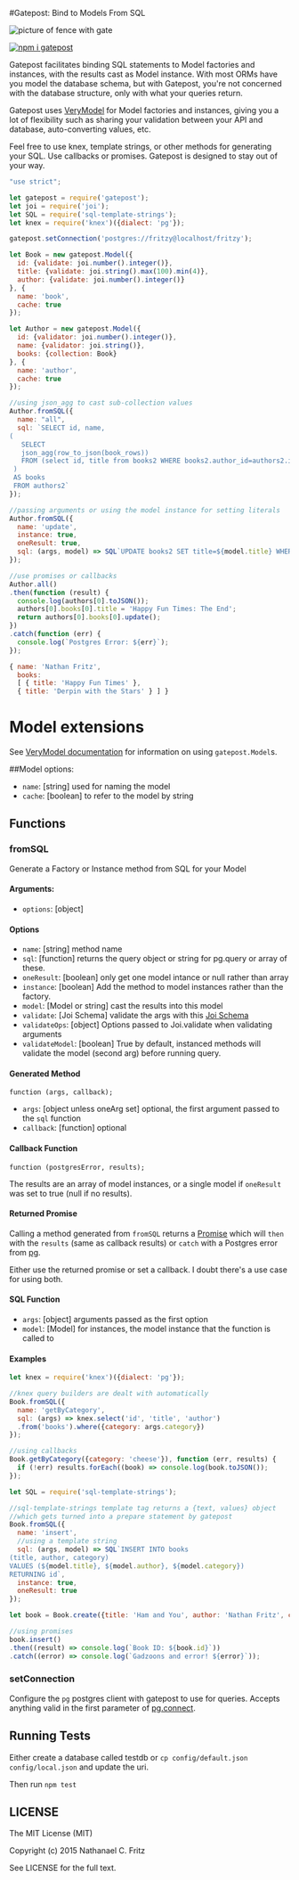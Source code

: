 #Gatepost: Bind to Models From SQL

![picture of fence with gate](https://cldup.com/6MNZCYtzkw.png)

[![npm i gatepost](https://nodei.co/npm/gatepost.png)](https://www.npmjs.com/package/gatepost)

Gatepost facilitates binding SQL statements to Model factories and instances, with the results cast as Model instance.
With most ORMs have you model the database schema, but with Gatepost, you're not concerned with the database structure, only with what your queries return.

Gatepost uses [VeryModel](https://github.com/fritzy/verymodel) for Model factories and instances, giving you a lot of flexibility such as sharing your validation between your API and database, auto-converting values, etc.

Feel free to use knex, template strings, or other methods for generating your SQL. Use callbacks or promises. Gatepost is designed to stay out of your way.

```javascript
"use strict";

let gatepost = require('gatepost');
let joi = require('joi');
let SQL = require('sql-template-strings');
let knex = require('knex')({dialect: 'pg'});

gatepost.setConnection('postgres://fritzy@localhost/fritzy');

let Book = new gatepost.Model({
  id: {validate: joi.number().integer()},
  title: {validate: joi.string().max(100).min(4)},
  author: {validate: joi.number().integer()}
}, {
  name: 'book',
  cache: true
});

let Author = new gatepost.Model({
  id: {validator: joi.number().integer()},  
  name: {validator: joi.string()},
  books: {collection: Book}
}, {
  name: 'author',
  cache: true
});

//using json_agg to cast sub-collection values
Author.fromSQL({
  name: "all",
  sql: `SELECT id, name,
(
   SELECT
   json_agg(row_to_json(book_rows))
   FROM (select id, title from books2 WHERE books2.author_id=authors2.id) book_rows
 )
 AS books
 FROM authors2`
});

//passing arguments or using the model instance for setting literals
Author.fromSQL({
  name: 'update',
  instance: true,
  oneResult: true,
  sql: (args, model) => SQL`UPDATE books2 SET title=${model.title} WHERE id=${model.id}`
});

//use promises or callbacks
Author.all()
.then(function (result) {
  console.log(authors[0].toJSON());
  authors[0].books[0].title = 'Happy Fun Times: The End';
  return authors[0].books[0].update();
})
.catch(function (err) {
  console.log(`Postgres Error: ${err}`);
});
```

```javascript
{ name: 'Nathan Fritz',
  books:
  [ { title: 'Happy Fun Times' },
  { title: 'Derpin with the Stars' } ] }
```

# Model extensions

See [VeryModel documentation](https://github.com/fritzy/verymodel) for information on using `gatepost.Model`s.

##Model options:

 * `name`: [string] used for naming the model
 * `cache`: [boolean] to refer to the model by string

## Functions

### fromSQL

Generate a Factory or Instance method from SQL for your Model

#### Arguments:

 * `options`: [object]

#### Options

 * `name`: [string] method name
 * `sql`: [function] returns the query object or string for pg.query or array of these.
 * `oneResult`: [boolean] only get one model intance or null rather than array
 * `instance`: [boolean] Add the method to model instances rather than the factory.
 * `model`: [Model or string] cast the results into this model
 * `validate`: [Joi Schema] validate the args with this [Joi Schema](https://npmjs.org/package/joi)
 * `validateOps`: [object] Options passed to Joi.validate when validating arguments
 * `validateModel`: [boolean] True by default, instanced methods will validate the model (second arg) before running query.

#### Generated Method

`function (args, callback);`

 * `args`: [object unless oneArg set] optional, the first argument passed to the `sql` function
 * `callback`: [function] optional


#### Callback Function

`function (postgresError, results);`

The results are an array of model instances, or a single model if `oneResult` was set to true (null if no results).

#### Returned Promise

Calling a method generated from `fromSQL` returns a [Promise](https://developer.mozilla.org/en-US/docs/Web/JavaScript/Reference/Global_Objects/Promise) which will `then` with the `results` (same as callback results) or `catch` with a Postgres error from [pg](https://npmjs.org/package/pg).

Either use the returned promise or set a callback. I doubt there's a use case for using both.

#### SQL Function

 * `args`: [object] arguments passed as the first option
 * `model`: [Model] for instances, the model instance that the function is called to

#### Examples

```javascript
let knex = require('knex')({dialect: 'pg'});

//knex query builders are dealt with automatically
Book.fromSQL({
  name: 'getByCategory',
  sql: (args) => knex.select('id', 'title', 'author')
  .from('books').where({category: args.category})
});

//using callbacks
Book.getByCategory({category: 'cheese'}), function (err, results) {
  if (!err) results.forEach((book) => console.log(book.toJSON());
});
```

```javascript
let SQL = require('sql-template-strings');

//sql-template-strings template tag returns a {text, values} object
//which gets turned into a prepare statement by gatepost
Book.fromSQL({
  name: 'insert',
  //using a template string
  sql: (args, model) => SQL`INSERT INTO books
(title, author, category)
VALUES (${model.title}, ${model.author}, ${model.category})
RETURNING id`,
  instance: true,
  oneResult: true
});

let book = Book.create({title: 'Ham and You', author: 'Nathan Fritz', category: 'ham'});

//using promises
book.insert()
.then((result) => console.log(`Book ID: ${book.id}`))
.catch((error) => console.log(`Gadzoons and error! ${error}`));
```

### setConnection

Configure the `pg` postgres client with gatepost to use for queries. Accepts anything valid in the first parameter of [pg.connect](https://github.com/brianc/node-postgres/wiki/pg#parameters).

## Running Tests

Either create a database called testdb or `cp config/default.json config/local.json` and update the uri.

Then run `npm test`

## LICENSE

The MIT License (MIT)

Copyright (c) 2015 Nathanael C. Fritz

See LICENSE for the full text.

